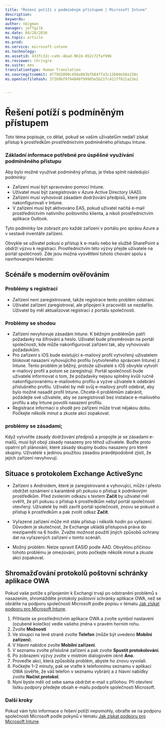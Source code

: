 ```yaml
---
title: "Řešení potíží s podmíněným přístupem | Microsoft Intune"
description: 
keywords: 
author: nbigman
manager: jeffgilb
ms.date: 04/28/2016
ms.topic: article
ms.prod: 
ms.service: microsoft-intune
ms.technology: 
ms.assetid: 433fc32c-ca9c-4bad-9616-852c72faf996
ms.reviewer: chrisgre
ms.suite: ems
translationtype: Human Translation
ms.sourcegitcommit: 4f79d2890c450a803bfb84ffa3c12b0de58a158c
ms.openlocfilehash: 373b9bf9794840f999d5e5b21fc411ff621a23e1


---
```


# Řešení potíží s podmíněným přístupem

Toto téma popisuje, co dělat, pokud se vašim uživatelům nedaří získat přístup k prostředkům prostřednictvím podmíněného přístupu Intune. 

### Základní informace potřebné pro úspěšné využívání podmíněného přístupu

Aby bylo možné využívat podmíněný přístup, je třeba splnit následující podmínky:

-   Zařízení musí být spravováno pomocí Intune.
-   Uživatel musí být zaregistrován v Azure Active Directory (AAD).
-   Zařízení musí vyhovovat zásadám dodržování předpisů, které jste nakonfigurovali v Intune. 
-   V zařízení musí být aktivováno EAS, pokud uživatel načítá e-mail prostřednictvím nativního poštovního klienta, a nikoli prostřednictvím aplikace Outlook.

Tyto podmínky lze zobrazit pro každé zařízení v portálu pro správu Azure a v sestavě inventáře zařízení.





Obvykle se uživatel pokusí o přístup k e-mailu nebo ke službě SharePoint a obdrží výzvu k registraci. Prostřednictvím této výzvy přejde uživatele na portál společnosti. Zde jsou možná vysvětlení tohoto chování spolu s navrhovanými řešeními:

## Scénáře s moderním ověřováním

### Problémy s registrací

 -  Zařízení není zaregistrované, takže registrace tento problém odstraní.
 -  Uživatel zařízení zaregistroval, ale připojení k pracovišti se nezdařilo. Uživatel by měl aktualizovat registraci z portálu společnosti. 
 
### Problémy se shodou

 -  Zařízení nevyhovuje zásadám Intune. K běžným problémům patří požadavky na šifrování a heslo. Uživatel bude přesměrován na portál společnosti, kde může nakonfigurovat zařízení tak, aby vyhovovalo požadavkům.
 -  Pro zařízení s iOS bude existující e-mailový profil vytvořený uživatelem blokovat nasazení vyhovujícího profilu (vytvořeného správcem Intune) z Intune. Tento problém je běžný, protože uživatelé s iOS obvykle vytvoří e-mailový profil a potom se zaregistrují. Portál společnosti bude uživatele informovat o tom, že požadavky nejsou splněny kvůli ručně nakonfigurovanému e-mailovému profilu a vyzve uživatele k odebrání příslušného profilu. Uživatel by měl svůj e-mailový profil odebrat, aby bylo možné nasadit profil Intune. Chcete-li problémům zabránit, požádejte své uživatele, aby se zaregistrovali bez instalace e-mailového profilu a aby Intune povolili nasazení profilu.  
 -  Registrace informací o shodě pro zařízení může trvat nějakou dobu. Počkejte několik minut a zkuste akci zopakovat.

### problémy se zásadami;

Když vytvoříte zásady dodržování předpisů a propojíte je se zásadami e-mailů, musí být obojí zásady nasazeny pro téhož uživatele. Buďte proto opatrní při plánování, které zásady skupiny budou nasazeny pro které skupiny. Uživatelé s jedinou použitou zásadou pravděpodobně zjistí, že jejich zařízení nevyhovují.


## Situace s protokolem Exchange ActiveSync


- Zařízení s Androidem, které je zaregistrované a vyhovující, může i přesto obdržet oznámení o karanténě při pokusu o přístup k podnikovým prostředkům. Před zvolením odkazu s textem **Začít** by uživatel měl ověřit, že při pokusu o přístup k prostředkům nebyl portál společnosti otevřený. Uživatelé by měli zavřít portál společnosti, znovu se pokusit o přístup k prostředkům a pak zvolit odkaz **Začít**.

- Vyřazené zařízení může mít stále přístup i několik hodin po vyřazení. Důvodem je skutečnost, že Exchange ukládá přístupová práva do mezipaměti na 6 hodin. Zvažte možnost použití jiných způsobů ochrany dat na vyřazených zařízení v tomto scénáři.
- Možný problém: Nelze opravit EASID podle AAD. Obvyklou příčinou tohoto problému je omezování, proto počkejte několik minut a zkuste akci zopakovat. 

## Shromažďování protokolů poštovní schránky aplikace OWA

Pokud vaše potíže s připojením k Exchangi trvají po odstranění problémů s nasazením, shromážděte protokoly poštovní schránky aplikace OWA, než se obrátíte na podporu společnosti Microsoft podle popisu v tématu [Jak získat podporu pro Microsoft Intune](how-to-get-support-for-microsoft-intune.md).

1. Přihlaste se prostřednictvím aplikace OWA a zvolte symbol nastavení (ozubené kolečko) vedle vašeho jména v pravém horním rohu. 
2. Zvolte **Možnosti**
3. Ve sloupci na levé straně zvolte **Telefon** (může být uvedeno **Mobilní zařízení**).
4. V hlavní nabídce zvolte **Mobilní zařízení**. 
5. V seznamu zvolte příslušné zařízení a pak zvolte **Spustit protokolování**. 
6. Po zobrazení výzvy zvolte v místním dialogovém okně **Ano**. 
7. Proveďte akci, která způsobila problém, abyste ho znovu vyvolali. 
8. Počkejte 1–2 minuty, pak se vraťte k telefonnímu seznamu v aplikaci OWA (ověřte, že váš telefon v seznamu vybrán) a z hlavní nabídky zvolte **Načíst protokol**. 
9. Nyní byste měli od sebe sama obdržet e-mail s přílohou. Při otevření lístku podpory předejte obsah e-mailu podpoře společnosti Microsoft.


### Další kroky
Pokud vám tyto informace o řešení potíží nepomohly, obraťte se na podporu společnosti Microsoft podle pokynů v tématu [Jak získat podporu pro Microsoft Intune](how-to-get-support-for-microsoft-intune.md).



<!--HONumber=Jun16_HO4-->


